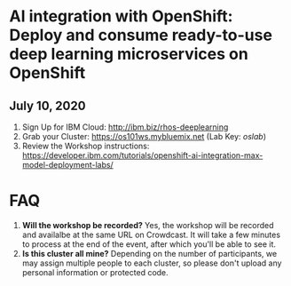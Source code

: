 # AI integration with OpenShift: Deploy and consume ready-to-use deep learning microservices on OpenShift
## July 10, 2020

1. Sign Up for IBM Cloud: http://ibm.biz/rhos-deeplearning
1. Grab your Cluster: https://os101ws.mybluemix.net (Lab Key: *oslab*)
1. Review the Workshop instructions: https://developer.ibm.com/tutorials/openshift-ai-integration-max-model-deployment-labs/

# FAQ

1. **Will the workshop be recorded?** Yes, the workshop will be recorded and availalbe at the same URL on Crowdcast. It will take a few minutes to process at the end of the event, after which you'll be able to see it.
1. **Is this cluster all mine?** Depending on the number of participants, we may assign multiple people to each cluster, so please don't upload any personal information or protected code.
